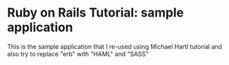 # Ruby on Rails Tutorial: sample application

This is the sample application that I re-used 
using Michael Hartl tutorial and also try to
replace "erb" with "HAML" and "SASS"

